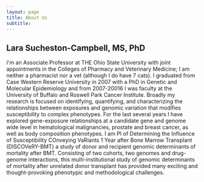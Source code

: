 ```yaml
---
layout: page
title: About Us
subtitle: 
---
```


## Lara Sucheston-Campbell, MS, PhD
I'm an Associate Professor at THE Ohio State University with joint appointments in the Colleges of Pharmacy and Veterinary Medicine; I am neither a pharmacist nor a vet (although I do have 7 cats). I graduated from Case Western Reserve University in 2007 with a PhD in Genetic and Molecular Epidemiology and from 2007-20016 I was faculty at the University of Buffalo and Roswell Park Cancer Institute.  Broadly my research is focused on identifying, quantifying, and characterizing the relationships between exposures and genomic variation that modifies susceptibility to complex phenotypes. 
For the last several years I have explored gene-exposure relationships at a candidate gene and genome wide level in hematological malignancies, prostate and breast cancer, as well as body composition phenotypes. I am PI of Determining the Influence of Susceptibility COnveying VaRiants 1 Year after Bone Marrow Transplant (DISCOVeRY-BMT) a study of donor and recipient genomic determinants of mortality after BMT. Consisting of two cohorts, two genomes and drug-genome interactions, this multi-institutional study of genomic determinants of mortality after unrelated donor transplant has provided many exciting and thought-provoking phenotypic and methodological challenges.
